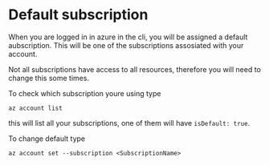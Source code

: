 # Default subscription

When you are logged in in azure in the cli, you will be assigned a default aubscription. This will be one of the subscriptions assosiated with your account.

Not all subscriptions have access to all resources, therefore you will need to change this some times.

To check which subscription youre using type
```
az account list
```
this will list all your subscriptions, one of them will have `isDefault: true`.

To change default type
```
az account set --subscription <SubscriptionName>
```